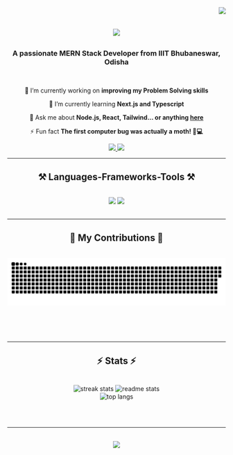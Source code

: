 <img align="right" src="https://visitor-badge.laobi.icu/badge?page_id=chinmaya-704.chinmaya-704" />

<h1 align="center">
    <img src="https://readme-typing-svg.herokuapp.com/?font=Righteous&size=35&center=true&vCenter=true&width=500&height=70&duration=4000&lines=Hi+There!+👋;+I'm+Chinmaya+Kumar+Sahoo!;" />
</h1>

<h3 align="center">A passionate MERN Stack Developer from IIIT Bhubaneswar, Odisha</h3>

<br/>

<div align="center">
 
 🔭 I’m currently working on **improving my Problem Solving skills**
 
 🌱 I’m currently learning **Next.js and Typescript**

💬 Ask me about **Node.js, React, Tailwind... or anything [here](https://github.com/chinmaya-704/chinmaya-704/issues)**

⚡ Fun fact **The first computer bug was actually a moth! 🐛💻**

 </div>
 
<div align="center"> 
  <a href="https://www.linkedin.com/in/chinmaya-sahoo-b47385254/">
    <img src="https://skillicons.dev/icons?i=linkedin" />
  </a>
  <a href="https://instagram.com/demon_slayer_chini?utm_source=qr&igshid=MzNlNGNkZWQ4Mg%3D%3D">
    <img src="https://skillicons.dev/icons?i=instagram" />
  </a>
</div>

 <hr/>
 
<h2 align="center">⚒️ Languages-Frameworks-Tools ⚒️</h2>
<br/>
<div align="center">
    <img src="https://skillicons.dev/icons?i=react,html,css,vscode,postman,github,tailwind,git,github,ubuntu,vercel,vite" />
    <img src="https://skillicons.dev/icons?i=nodejs,npm,python,javascript,typescript,express,mongodb,c,py,replit,nextjs,mysql,cpp" /><br>
</div>

<br/>
<hr/>

<div align="center">
  <h2>🐍 My Contributions 🐍</h2>
  <br>
  <img alt="snake eating my contributions" src="https://raw.githubusercontent.com/chinmaya-704/chinmaya-704/output/github-contribution-grid-snake.svg" />
  
  <br/><br/><br/>
</div>

<hr/>

<h2 align="center">⚡ Stats ⚡</h2>
<br>
<div align=center>
  <img width=390 src="https://github-readme-streak-stats.herokuapp.com/?user=chinmaya-704&count_private=true&theme=react&border_radius=10" alt="streak stats"/>
    
  <img width=390 src="https://github-readme-stats.vercel.app/api?username=chinmaya-704&count_private=true&show_icons=true&theme=react&rank_icon=github&border_radius=10" alt="readme stats" />
  
  <br/>
  <img width=325 align="center" src="https://github-readme-stats.vercel.app/api/top-langs/?username=chinmaya-704&hide=HTML&langs_count=8&layout=compact&theme=react&border_radius=10&size_weight=0.5&count_weight=0.5&exclude_repo=github-readme-stats" alt="top langs" />
</div>

<br/><br/>

<hr/>

<br/>

<div align="center">
    <img src="https://readme-typing-svg.herokuapp.com/?font=Righteous&size=35&center=true&vCenter=true&width=500&height=70&duration=4000&lines=Contact+me+on+Linkedin;+Thank+You,+for+visiting;" />
</div>

<br/>
